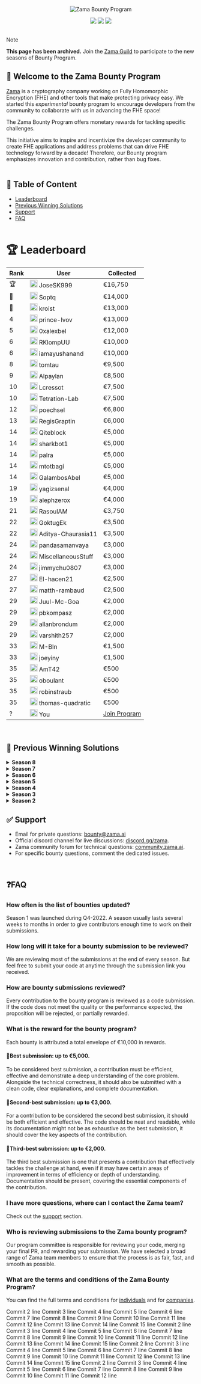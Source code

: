 <p align="center">
<!-- contributor program logo -->
<picture>
  <source media="(prefers-color-scheme: dark)" srcset="https://github.com/zama-ai/bounty-and-grant-program/assets/157474013/b5d12b77-4162-43ac-92c1-59ccdda7df35">
  <source media="(prefers-color-scheme: light)" srcset="https://github.com/zama-ai/bounty-and-grant-program/assets/157474013/1756f49e-9db5-4fcd-a664-5d83809f51f4">
  <img alt="Zama Bounty Program">
</picture>
</p>

<p align="center">
  <a href="https://github.com/zama-ai/bounty-program#important-dates"><img src="https://img.shields.io/badge/Season-8-%3498db?style=flat-square"></a>
  <a href="https://discord.gg/zama"><img src="https://img.shields.io/badge/Discord-Join-%235765f2?style=flat-square&logo=%235865F2"></a>
  <a href="https://zama.ai/community"><img src="https://img.shields.io/badge/Community-Support-%23ffd208?style=flat-square"></a>
<br></br>

>[!Note]
>**This page has been archived.**</b>
>Join the <a href = "https://guild.xyz/zama/bounty-program"> Zama Guild</a> to participate to the new seasons of Bounty Program.


## 🎉 Welcome to the Zama Bounty Program

[Zama](https://github.com/zama-ai) is a cryptography company working on Fully Homomorphic Encryption (FHE) and other tools that make protecting privacy easy. We started this <em>experimental</em> bounty program to encourage developers from the community to collaborate with us in advancing the FHE space!

The Zama Bounty Program offers monetary rewards for tackling specific challenges.

This initiative aims to inspire and incentivize the developer community to create FHE applications and address problems that can drive FHE technology forward by a decade! Therefore, our Bounty program emphasizes innovation and contribution, rather than bug fixes.<br></br>

## 📃 Table of Content
- [Leaderboard](#-leaderboard)
- [Previous Winning Solutions](#-previous-winning-solutions)
- [Support](#-support)
- [FAQ](#faq)
<br></br>

# 🏆 Leaderboard
| Rank | User | Collected |
|------|------|-----------|
| 🏆 | <a href="https://github.com/josesk999"><img src="https://avatars.githubusercontent.com/u/83597627?v=4&s=20" width="20" height="20"></a> JoseSK999 | €16,750 |
| 🥈 | <a href="https://github.com/Soptq"><img src="https://avatars.githubusercontent.com/u/32592090?v=4&s=20" width="20" height="20"></a> Soptq | €14,000 |
| 🥉 | <a href="https://github.com/kroist"><img src="https://avatars.githubusercontent.com/u/36311724?v=4&s=20" width="20" height="20"></a> kroist | €13,000 |
| 4 | <a href="https://github.com/prince-lvov"><img src="https://avatars.githubusercontent.com/u/85033131?v=4&s=20" width="20" height="20"></a> prince-lvov | €13,000 |
| 5 | <a href="https://github.com/0xalexbel"><img src="https://avatars.githubusercontent.com/u/103489759?v=4&s=20" width="20" height="20"></a> 0xalexbel | €12,000 |
| 6 | <a href="https://github.com/rklompuu"><img src="https://avatars.githubusercontent.com/u/12587255?v=4&s=20" width="20" height="20"></a> RKlompUU | €10,000 |
| 6 | <a href="https://github.com/iamayushanand"><img src="https://avatars.githubusercontent.com/u/11822566?v=4&s=20" width="20" height="20"></a> iamayushanand | €10,000 |
| 8 | <a href="https://github.com/tomtau"><img src="https://avatars.githubusercontent.com/u/2410580?v=4&s=20" width="20" height="20"></a> tomtau | €9,500 |
| 9 | <a href="https://github.com/alpaylan"><img src="https://avatars.githubusercontent.com/u/19610315?v=4&s=20" width="20" height="20"></a> Alpaylan | €8,500 |
| 10 | <a href="https://github.com/Lcressot"><img src="https://avatars.githubusercontent.com/u/12514349?v=4&s=20" width="20" height="20"></a> Lcressot | €7,500 |
| 10 | <a href="https://github.com/Tetration-Lab"><img src="https://avatars.githubusercontent.com/u/120179265?s=200&v=4&s=20" width="20" height="20"></a> Tetration-Lab | €7,500 |
| 12 | <a href="https://github.com/poechsel"><img src="https://avatars.githubusercontent.com/u/29667245?v=4&s=20" width="20" height="20"></a> poechsel | €6,800 |
| 13 | <a href="https://github.com/RegisGraptin"><img src="https://avatars.githubusercontent.com/u/22835269?v=4" width="20" height="20"></a> RegisGraptin | €6,000 |
| 14 | <a href="https://github.com/qiteblock"><img src="https://avatars.githubusercontent.com/u/27771851?v=4&s=20" width="20" height="20"></a> Qiteblock | €5,000 |
| 14 | <a href="https://github.com/sharkbot1"><img src="https://avatars.githubusercontent.com/u/154738989?v=4" width="20" height="20"></a> sharkbot1 | €5,000 |
| 14 | <a href="https://github.com/palra"><img src="https://avatars.githubusercontent.com/u/4853904?v=4" width="20" height="20"></a> palra | €5,000 |
| 14 | <a href="https://github.com/mtotbagi"><img src="https://avatars.githubusercontent.com/u/10421152?v=4" width="20" height="20"></a> mtotbagi | €5,000 |
| 14 | <a href="https://github.com/GalambosAbel"><img src="https://avatars.githubusercontent.com/u/35057998?v=4" width="20" height="20"></a> GalambosAbel | €5,000 |
| 19 | <a href="https://github.com/yagizsenal"><img src="https://avatars.githubusercontent.com/u/17150640?v=4&s=20" width="20" height="20"></a> yagizsenal | €4,000 |
| 19 | <a href="https://github.com/alephzerox"><img src="https://avatars.githubusercontent.com/u/56187310?v=4&s=20" width="20" height="20"></a> alephzerox | €4,000 |
| 21 | <a href="https://github.com/rasoulam"><img src="https://avatars.githubusercontent.com/u/18232979?v=4&s=20" width="20" height="20"></a> RasoulAM | €3,750 |
| 22 | <a href="https://github.com/GoktugEk"><img src="https://avatars.githubusercontent.com/u/58266670?v=4&s=20" width="20" height="20"></a> GoktugEk | €3,500 |
| 22 | <a href="https://github.com/Aditya-Chaurasia11"><img src="https://avatars.githubusercontent.com/u/105235806?v=4&s=20" width="20" height="20"></a> Aditya-Chaurasia11 | €3,500 |
| 24 | <a href="https://github.com/pandasamanvaya"><img src="https://avatars.githubusercontent.com/u/44033666?v=4&s=20" width="20" height="20"></a> pandasamanvaya | €3,000 |
| 24 | <a href="https://github.com/MiscellaneousStuff"><img src="https://avatars.githubusercontent.com/u/15378924?v=4" width="20" height="20"></a> MiscellaneousStuff | €3,000 |
| 24 | <a href="https://github.com/jimmychu0807"><img src="https://avatars.githubusercontent.com/u/15773796?v=4" width="20" height="20"></a> jimmychu0807 | €3,000 |
| 27 | <a href="https://github.com/El-hacen21"><img src="https://avatars.githubusercontent.com/u/93197411?v=4&s=20" width="20" height="20"></a> El-hacen21 | €2,500 |
| 27 | <a href="https://github.com/matth-rambaud"><img src="https://avatars.githubusercontent.com/u/10061696?v=4&s=20" width="20" height="20"></a> matth-rambaud | €2,500 |
| 29 | <a href="https://github.com/Juul-Mc-Goa"><img src="https://avatars.githubusercontent.com/u/136829858?v=4&s=20" width="20" height="20"></a> Juul-Mc-Goa | €2,000 |
| 29 | <a href="https://github.com/pbkompasz"><img src="https://avatars.githubusercontent.com/u/47194071?v=4&s=20" width="20" height="20"></a> pbkompasz | €2,000 |
| 29 | <a href="https://github.com/allanbrondum"><img src="https://avatars.githubusercontent.com/u/22729214?v=4" width="20" height="20"></a> allanbrondum | €2,000 |
| 29 | <a href="https://github.com/varshith257"><img src="https://avatars.githubusercontent.com/u/88159887?v=4" width="20" height="20"></a> varshith257 | €2,000 |
| 33 | <a href="https://github.com/M-Bln"><img src="https://avatars.githubusercontent.com/u/88375528?v=4&s=20" width="20" height="20"></a> M-Bln | €1,500 |
| 33 | <a href="https://github.com/joeyiny"><img src="https://avatars.githubusercontent.com/u/5361594?v=4&s=20" width="20" height="20"></a> joeyiny | €1,500 |
| 35 | <a href="https://github.com/amt42"><img src="https://avatars.githubusercontent.com/u/59479833?v=4&s=20" width="20" height="20"></a> AmT42 | €500 |
| 35 | <a href="https://github.com/oboulant"><img src="https://avatars.githubusercontent.com/u/12909374?v=4&s=20" width="20" height="20"></a> oboulant | €500 |
| 35 | <a href="https://github.com/robinstraub"><img src="https://avatars.githubusercontent.com/u/17799181?v=4&s=20" width="20" height="20"></a> robinstraub | €500 |
| 35 | <a href="https://github.com/thomas-quadratic"><img src="https://avatars.githubusercontent.com/u/116874460?v=4&s=20" width="20" height="20"></a> thomas-quadratic | €500 |
| ? | <img src="https://lh4.googleusercontent.com/xoCILvhf_VQoN-sgKkwZxBiG8ar8-vqUBFntsYla04_BDAp8k7Q-yq0teK3R_8fLUPQ=w2400" width="20" height="20"> You | [Join Program](https://www.zama.ai/join-the-zama-bounty-program) |

<br>

## 🎯 Previous Winning Solutions
<details>
  <summary>
 <b>Season 8 </b>
  </summary>
<br>

<b>TFHE-rs</b>: [Develop a Fixed-point Arithmetic API Using Homomorphic Integers within TFHE-rs](https://github.com/zama-ai/bounty-program/issues/142)
- 🥇 1st place: A [submission](https://github.com/mtotbagi/fhe_fixed_bounty/tree/submission) by [mtotbagi](https://github.com/mtotbagi) and [GalambosAbel](https://github.com/GalambosAbel)
- 🥈 2nd place: A [submission](https://github.com/tomtau/fhe-fixed) by [tomtau](https://github.com/tomtau)

<b>Concrete ML</b>: [Implement an FHE-based Biological Age and Aging Pace Estimation ML Model Using Zama Libraries](https://github.com/zama-ai/bounty-program/issues/143)
- 🥇 1st place: A [submission](https://github.com/prince-lvov/fhe-aging-pace) by [prince-lvov](https://github.com/prince-lvov)
- 🥈 2nd place: A [submission](https://github.com/MiscellaneousStuff/fhe-aging) by [MiscellaneousStuff](https://github.com/MiscellaneousStuff)
- 🥉 3rd place: A [submission](https://github.com/varshith257/fhe-bio-age-estimator) by [varshith257](https://github.com/varshith257)

<b>fhEVM</b>: [Build a Confidential Benchmarking and Polling System Onchain using fhEVM](https://github.com/zama-ai/bounty-program/issues/144)
- 🥇 1st place: A [submission](https://github.com/RegisGraptin/trust-poll) by [RegisGraptin](https://github.com/RegisGraptin)
- 🥈 2nd place: A [submission](https://github.com/jimmychu0807/analytics-dapp-zama) by [jimmychu0807](https://github.com/jimmychu0807)
</details>


<details>
  <summary>
 <b>Season 7 </b>
  </summary>
<br>

<b>TFHE-rs</b>: [Implement a Fully Homomorphic Version of the AES-128 Cryptosystem using TFHE-rs](https://github.com/zama-ai/bounty-program/issues/135)
- 🥇 1st place: A [submission](https://github.com/sharkbot1/tfhe-aes-128) by [sharkbot1](https://github.com/sharkbot1)
- 🥈 2nd place: A [submission](https://github.com/tomtau/fhe-aes) by [tomtau](https://github.com/tomtau)
- 🥉 3rd place: A [submission](https://github.com/allanbrondum/tfhe-aes-2) by [allanbrondum](https://github.com/allanbrondum)

<b>Concrete ML</b>: [Create a Privacy-Preserving Invisible Image Watermarking System using Concrete ML](https://github.com/zama-ai/bounty-program/issues/134)

👉 Read the blog of the winning solution: [Build an End-to-End Encrypted 23andMe-like Genetic Testing Application using Concrete ML](https://www.zama.ai/post/build-an-end-to-end-encrypted-23andme-genetic-testing-application-using-concrete-ml-fully-homomorphic-encryption)
- 🥇 1st place: A  [submission](https://github.com/Soptq/concrete-watermarking) by [Soptq](https://github.com/Soptq)
- 🥈 2nd place: A [submission](https://github.com/prince-lvov/fhe-watermark) by [prince-lvov](https://github.com/prince-lvov)



<b>fhEVM</b>: [Build a Confidential Single-Price Auction for Tokens with Sealed Bids using Zama's fhEVM](https://github.com/zama-ai/bounty-program/issues/136)
- 🥇 1st place: A [submission](https://github.com/palra/zama-bounty-confidential-auction) by [palra](https://github.com/palra)
- 🥈 2nd place: A [submission](https://github.com/RegisGraptin/ConfidentialAuction/) by [RegisGraptin](https://github.com/RegisGraptin)
- 🥉 3rd place: A [submission](https://github.com/0xalexbel/fhe-single-price-auction) by [0xalexbel](https://github.com/0xalexbel)

</details>

<details>
  <summary>
 <b>Season 6</b>
  </summary>
<br>

<b>Concrete ML</b>: [Create a privacy-preserving image style transfer application using Concrete ML](https://github.com/zama-ai/bounty-program/issues/127)

- 🥇 1st place: A [submission](https://github.com/Soptq/concrete-nst) by [Soptq](https://github.com/Soptq)
- 🥈 2nd place: A [submission](https://github.com/pandasamanvaya/Private-Style-Transfer) by [pandasamanvaya](https://github.com/pandasamanvaya)
- 🥉 3rd place: A [submission](https://github.com/prince-lvov/qr-code-style-transfer) by [prince-lvov](https://github.com/prince-lvov)

<b>fhEVM</b>: [Create a confidential variant of ERC-3643 security token standard using Zama's fhEVM](https://github.com/zama-ai/bounty-program/issues/128)
- 🥇 1st place  ex aequo: A [submission](https://github.com/0xalexbel/fhe-erc3643) by [0xalexbel](https://github.com/0xalexbel)
- 🥇 1st place  ex aequo: A [submission](https://github.com/QiteBlock/fhevm-hardhat-t-rex) by [QiteBlock](https://github.com/qiteblock)

</details>

<details>
  <summary>
 <b>Season 5</b>
  </summary>
<br>

<b>TFHE-rs</b>: [Create an implementation of an SQL encrypted query on a clear database](https://github.com/zama-ai/bounty-program/issues/94)
- 🥇 1st place: A [submission](https://github.com/zaccherinij/tfhesql-rs) by [0xalexbel](https://github.com/0xalexbel)
- 🥈 2nd place: A [submission](https://github.com/zaccherinij/Sql_fhe) by [JoseSK999](https://github.com/JoseSK999)
- 🥉 3rd place: A [submission](https://github.com/zaccherinij/tfhe_sql_bounty) by [Juul-Mc-Goa](https://github.com/Juul-Mc-Goa)

<b>Concrete ML</b>: [Create an encrypted DNA ancestry](https://github.com/zama-ai/bounty-program/issues/95)

👉 Read the blog of the winning solution: [Build an End-to-End Encrypted 23andMe-like Genetic Testing Application using Concrete ML](https://www.zama.ai/post/build-an-end-to-end-encrypted-23andme-genetic-testing-application-using-concrete-ml-fully-homomorphic-encryption)
- 🥇 1st place: A  [submission](https://github.com/zaccherinij/ancestry-fhe) by [alephzerox](https://github.com/alephzerox) and a [submission](https://github.com/Soptq/encDNA) by [Soptq‍](https://github.com/Soptq)
- 🥈 2nd place: A [submission](https://github.com/zaccherinij/fhe-dna-ancestry) by [prince-lvov](https://github.com/prince-lvov)



<b>fhEVM</b>: [Create an on chain DRM system](https://github.com/zama-ai/bounty-program/issues/93)
- 🥇 1st place: A [submission](https://github.com/zaccherinij/encryptoNFT) by [El-hacen21](https://github.com/El-hacen21), [Segue21](https://github.com/Segue21) and [matth-rambaud](https://github.com/matth-rambaud)
- 🥈 2nd place: A [submission](https://github.com/zaccherinij/encryptedBlogs) by [kroist](https://github.com/kroist) and [redhood31](https://github.com/redhood31)
- 🥉 3rd place: A [submission](https://github.com/zaccherinij/fhe-drm) by [pbkompasz](https://github.com/pbkompasz)

</details>

<details>
  <summary>
 <b>Season 4</b>
  </summary>
<br>

<b>TFHE-rs</b>: [Create a string library that works on encrypted data](https://github.com/zama-ai/bounty-program/issues/80)
- 🥇 1st place: A [submission](https://github.com/zaccherinij/fhe_strings) by [JoseSK999](https://github.com/JoseSK999)
- 🥈 2nd place A [submission](https://github.com/zaccherinij/tfhe-rs) by [Tomtau](https://github.com/tomtau/tfhe-rs)
- 🥉 3rd place : A [submission](https://github.com/zaccherinij/tfhe-rs-string) by  [M-Bln](https://github.com/M-Bln)

<b>Concrete & Concrete ML</b>: [Create a privacy preserving version of Shazam](https://github.com/zama-ai/bounty-program/issues/79)

👉 Read the blog of the winning solution: [Build an End-to-End Encrypted Shazam Application Using Concrete ML](https://www.zama.ai/post/encrypted-shazam-using-fully-homomorphic-encryption-concrete-ml-tutorial)
- 🥇 1st place: A [submission](https://github.com/zaccherinij/Concrete_Shazam) by [Iamayushanand](https://github.com/iamayushanand)
- 🥈 2nd place A [submission](https://github.com/zaccherinij/encrypted-shazam) by [GoktuEk](https://github.com/GoktugEk)

<b>fhEVM</b>: [Create an on-chain game that keeps private states hidden](https://github.com/zama-ai/bounty-program/issues/81)

👉 Read the blog of the winning solution: [Build an Encrypted Wordle Game Onchain using FHE and Zama's fhEVM](https://www.zama.ai/post/build-an-encrypted-wordle-game-onchain-using-fhe-and-zama-fhevm)
- 🥇 1st place: A [submission](https://github.com/zaccherinij/encryptedWords) by [Kroist](https://github.com/kroist)
- 🥈 2nd place A [submission](https://github.com/zaccherinij/ZAMA-handcricket) by [Aditya-Chaurasia11](https://github.com/Aditya-Chaurasia11)
- 🥉 3rd place : A [submission](https://github.com/zaccherinij/FRAMED) by  [Joeyiny](https://github.com/joeyiny)
</details>


<details>
  <summary>
 <b>Season 3</b>
  </summary>
<br>

<b>TFHE-rs</b>: [Create a FHE ECDSA signature tutorial](https://github.com/zama-ai/bounty-program/issues/45)
- 🥇 Winning solution: A [submission](https://github.com/zama-ai/bounty-ecdsa-signature) by [Tetration-Lab](https://github.com/Tetration-Lab)

<b>Concrete</b>: [Encrypted Matrix Inversion](https://github.com/zama-ai/bounty-program/issues/55)
- 🥇 Winning solution: A [submission](https://github.com/zama-ai/bounty-matrix-inversion) by [Lcressot](https://github.com/Lcressot)

</details>


<details>
  <summary>
 <b>Season 2</b>
  </summary>
<br>

<b>TFHE-rs</b>:
- [Create a dark market application tutorial](https://github.com/zama-ai/bounty-program/issues/40)
  - 👉 Read the blog of the winning solution: [Dark Market with TFHE-rs](https://www.zama.ai/post/dark-market-tfhe-rs)
  - 🥇 Winning solution: A [submission](https://github.com/zama-ai/tfhe-rs/pull/188) by [yagizsenal](https://github.com/yagizsenal)
- [Create a SHA256 tutorial](https://github.com/zama-ai/bounty-program/issues/39)
  - 👉 Read the blog of the winning solution: [Boolean SHA256 with TFHE-rs](https://www.zama.ai/post/boolean-sha256-tfhe-rs)
  - 🥇 Winning solution: A [submission](https://github.com/zama-ai/tfhe-rs/pull/283) by [JoseSK999](https://github.com/JoseSK999) and a [submission](https://github.com/zama-ai/concrete/pull/387) by [RasoulAM](https://github.com/RasoulAM)
- [Create a homomorphic regex engine and write a tutorial about it](https://github.com/zama-ai/bounty-program/issues/38)
  - 👉 Read the blog of the winning solution: [Regular Expression Engine with TFHE-rs](https://www.zama.ai/post/regex-engine-tfhe-rs)
  - 🥇 Winning solution: A [submission](https://github.com/zama-ai/tfhe-rs/pull/278) by [RKlompUU](https://github.com/RKlompUU)

<b>Concrete</b>: [Create a tutorial for LinearSVC](https://github.com/zama-ai/bounty-program/issues/42)
- 🥇 Winning solution: A [submission](https://github.com/zama-ai/concrete-ml/pull/75) by [robinstraub](https://github.com/robinstraub)

<b>Concrete ML</b>:
- [Write a tutorial for Compare regressors](https://github.com/zama-ai/bounty-program/issues/41)
  - 👉 Read the blog of the winning solution: [Comparison of Concrete ML regressors](https://www.zama.ai/post/comparison-of-concrete-ml-regressors)
  - 🥇 Winning solution: A [submission](https://github.com/zama-ai/concrete-ml/pull/70) by [AmT42](https://github.com/AmT42)
- [Create a tutorial for LinearSVC](https://github.com/zama-ai/bounty-program/issues/42)
  - 👉 Read the blog of the winning solution: [Linear Regression Over Encrypted Data With Homomorphic Encryption](https://www.zama.ai/post/linear-regression-using-linear-svr-and-concrete-ml-homomorphic-encryption)
  - 🥇 Winning solution: A [submission](https://github.com/zama-ai/concrete-ml/pull/75) by [robinstraub](https://github.com/robinstraub)

</details>


## ✅ Support
- Email for private questions: bounty@zama.ai
- Official discord channel for live discussions: [discord.gg/zama](https://discord.gg/zama).
- Zama community forum for technical questions: [community.zama.ai](https://community.zama.ai).
- For specific bounty questions, comment the dedicated issues.

<br>

## ❓FAQ


### How often is the list of bounties updated?

Season 1 was launched during Q4-2022. A season usually lasts several weeks to months in order to give contributors enough time to work on their submissions.

### How long will it take for a bounty submission to be reviewed?

We are reviewing most of the submissions at the end of every season. But feel free to submit your code at anytime through the submission link you received.

### How are bounty submissions reviewed?

Every contribution to the bounty program is reviewed as a code submission. If the code does not meet the quality or the performance expected, the proposition will be rejected, or partially rewarded.


### What is the reward for the bounty program?
Each bounty is attributed a total envelope of €10,000 in rewards.

#### 🥇Best submission: up to €5,000.
To be considered best submission, a contribution must be efficient, effective and demonstrate a deep understanding of the core problem. Alongside the technical correctness, it should also be submitted with a clean code, clear explanations, and complete documentation.

#### 🥈Second-best submission: up to €3,000.
For a contribution to be considered the second best submission, it should be both efficient and effective. The code should be neat and readable, while its documentation might not be as exhaustive as the best submission, it should cover the key aspects of the contribution.

#### 🥉Third-best submission: up to €2,000.
The third best submission is one that presents a contribution that effectively tackles the challenge at hand, even if it may have certain areas of improvement in terms of efficiency or depth of understanding. Documentation should be present, covering the essential components of the contribution.


### I have more questions, where can I contact the Zama team?

Check out the [support](#-support) section.


### Who is reviewing submissions to the Zama bounty program?

Our program committee is responsible for reviewing your code, merging your final PR, and rewarding your submission. We have selected a broad range of Zama team members to ensure that the process is as fair, fast, and smooth as possible.



### What are the terms and conditions of the Zama Bounty Program?

You can find the full terms and conditions for <a href="https://powerforms.docusign.net/481a39f4-8105-4260-9fcd-59d9fa967543?env=na3&acct=df3f43e5-2075-42dd-a930-8635ec487e8f&accountId=df3f43e5-2075-42dd-a930-8635ec487e8f">individuals</a> and for <a href="https://powerforms.docusign.net/29b850fc-ad19-4d09-9f49-b39bd8965bc0?env=na3&acct=df3f43e5-2075-42dd-a930-8635ec487e8f&accountId=df3f43e5-2075-42dd-a930-8635ec487e8f">companies</a>.


Commit 2 line
Commit 3 line
Commit 4 line
Commit 5 line
Commit 6 line
Commit 7 line
Commit 8 line
Commit 9 line
Commit 10 line
Commit 11 line
Commit 12 line
Commit 13 line
Commit 14 line
Commit 15 line
Commit 2 line
Commit 3 line
Commit 4 line
Commit 5 line
Commit 6 line
Commit 7 line
Commit 8 line
Commit 9 line
Commit 10 line
Commit 11 line
Commit 12 line
Commit 13 line
Commit 14 line
Commit 15 line
Commit 2 line
Commit 3 line
Commit 4 line
Commit 5 line
Commit 6 line
Commit 7 line
Commit 8 line
Commit 9 line
Commit 10 line
Commit 11 line
Commit 12 line
Commit 13 line
Commit 14 line
Commit 15 line
Commit 2 line
Commit 3 line
Commit 4 line
Commit 5 line
Commit 6 line
Commit 7 line
Commit 8 line
Commit 9 line
Commit 10 line
Commit 11 line
Commit 12 line
